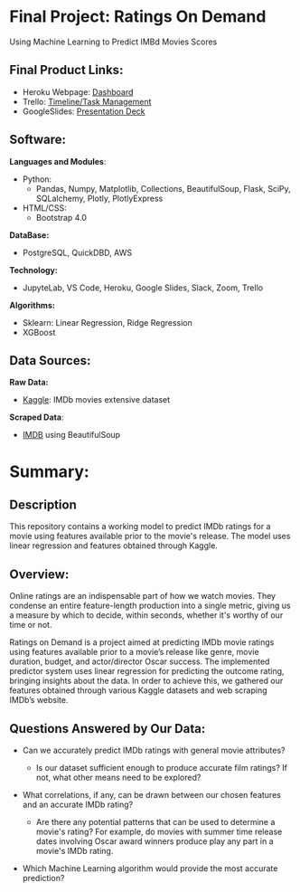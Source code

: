 # **Final Project:** Ratings On Demand
Using Machine Learning to Predict IMBd Movies Scores

## **Final Product Links:**
- Heroku Webpage: [Dashboard](https://ratingsondemand.herokuapp.com/)
- Trello: [Timeline/Task Management](https://trello.com/b/jSii2C2y/movies-on-demand)
- GoogleSlides: [Presentation Deck](https://docs.google.com/presentation/d/1RqcdU3vLPqZ9CNDki9j3r28mJyeZuCQkzV43hPen5X8/edit#slide=id.gfd8f8070e1_0_106)

## **Software:** 
**Languages and Modules**:
 - Python: 
   - Pandas, Numpy, Matplotlib, Collections, BeautifulSoup, Flask, SciPy, SQLalchemy, Plotly, PlotlyExpress
 - HTML/CSS: 
   - Bootstrap 4.0

**DataBase:** 
- PostgreSQL, QuickDBD, AWS

**Technology:** 
- JupyteLab, VS Code, Heroku, Google Slides, Slack, Zoom, Trello

**Algorithms:** 
 - Sklearn: Linear Regression, Ridge Regression
 - XGBoost

## **Data Sources:**

**Raw Data:** 
- [Kaggle](https://www.kaggle.com/stefanoleone992/imdb-extensive-dataset): IMDb movies extensive dataset

**Scraped Data**: 
- [IMDB](https://www.imdb.com/) using BeautifulSoup





# Summary:

## Description
This repository contains a working model to predict IMDb ratings for a movie using features available prior to the movie's release. The model uses linear regression and features obtained through Kaggle.

## Overview:
Online ratings are an indispensable part of how we watch movies. They condense an entire feature-length production into a single metric, giving us a measure by which to decide, within seconds, whether it's worthy of our time or not.

Ratings on Demand is a project aimed at predicting IMDb movie ratings using features available prior to a movie’s release like genre, movie duration, budget, and actor/director Oscar success. The implemented predictor system uses linear regression for predicting the outcome rating, bringing insights about the data. In order to achieve this, we gathered our features obtained through various Kaggle datasets and web scraping IMDb’s website.

## Questions Answered by Our Data:

* Can we accurately predict IMDb ratings with general movie attributes?

  * Is our dataset sufficient enough to produce accurate film ratings? If not, what other means need to be explored?

* What correlations, if any, can be drawn between our chosen features and an accurate IMDb rating?
  
  * Are there any potential patterns that can be used to determine a movie's rating? For example, do movies with summer time release dates involving Oscar award winners produce play any part in a movie's IMDb rating. 

* Which Machine Learning algorithm would provide the most accurate prediction?

